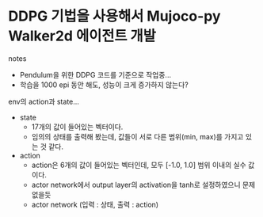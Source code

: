 # DDPG 기법을 사용해서 Mujoco-py Walker2d 에이전트 개발

notes
* Pendulum을 위한 DDPG 코드를 기준으로 작업중...
* 학습을 1000 epi 동안 해도, 성능이 크게 증가하지 않는다?

env의 action과 state...
* state
  * 17개의 값이 들어있는 벡터이다.
  * 임의의 상태를 출력해 봤는데, 값들이 서로 다른 범위(min, max)를 가지고 있는 것 같다.
* action
  * action은 6개의 값이 들어있는 벡터인데, 모두 [-1.0, 1.0] 범위 이내의 실수 값이다.
  * actor network에서 output layer의 activation을 tanh로 설정하였으니 문제 없을듯
  * actor network (입력 : 상태, 출력 : action)